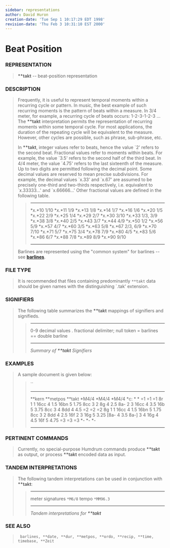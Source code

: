 ```yaml
---
sidebar: representations
author: David Huron
creation-date: 'Tue Sep 1 10:17:29 EDT 1998'
revision-date: 'Thu Feb 3 10:31:10 EST 2000'
---
```



Beat Position
========================================

### REPRESENTATION

> **\*\*takt** \-- beat-position representation

### DESCRIPTION

> Frequently, it is useful to represent temporal moments within a
> recurring cycle or pattern. In music, the best example of such
> recurring moments is the pattern of beats within a measure. In 3/4
> meter, for example, a recurring cycle of beats occurs: 1-2-3-1-2-3
> \... The **\*\*takt** interpretation permits the representation of
> recurring moments within some temporal cycle. For most applications,
> the duration of the repeating cycle will be equivalent to the measure.
> However, other cycles are possible, such as phrase, sub-phrase, etc.
>
> In **\*\*takt**, integer values refer to beats, hence the value \`2\'
> refers to the second beat. Fractional values refer to moments within
> beats. For example, the value \`3.5\' refers to the second half of the
> third beat. In 4/4 meter, the value \`4.75\' refers to the last
> sixteenth of the measure. Up to two digits are permitted following the
> decimal point. Some decimal values are reserved to mean precise
> subdivisions. For example, the decimal values \`x.33\' and \`x.67\'
> are assumed to be precisely one-third and two-thirds respectively,
> i.e. equivalent to \`x.33333\...\' and \`x.66666\...\' Other
> fractional values are defined in the following table.
>
> >   -------- ----------
> >   *x.*10   1/10
> >   *x.*11   1/9
> >   *x.*13   1/8
> >   *x.*14   1/7
> >   *x.*16   1/6
> >   *x.*20   1/5
> >   *x.*22   2/9
> >   *x.*25   1/4
> >   *x.*29   2/7
> >   *x.*30   3/10
> >   *x.*33   1/3, 3/9
> >   *x.*38   3/8
> >   *x.*40   2/5
> >   *x.*43   3/7
> >   *x.*44   4/9
> >   *x.*50   1/2
> >   *x.*56   5/9
> >   *x.*57   4/7
> >   *x.*60   3/5
> >   *x.*63   5/8
> >   *x.*67   2/3, 6/9
> >   *x.*70   7/10
> >   *x.*71   5/7
> >   *x.*75   3/4
> >   *x.*78   7/9
> >   *x.*80   4/5
> >   *x.*83   5/6
> >   *x.*86   6/7
> >   *x.*88   7/8
> >   *x.*89   8/9
> >   *x.*90   9/10
> >   -------- ----------
> >
> Barlines are represented using the \"common system\" for barlines \--
> see [**barlines**](barlines.rep.html).

### FILE TYPE

> It is recommended that files containing predominantly `**takt` data
> should be given names with the distinguishing \`.tak\' extension.

### SIGNIFIERS

> The following table summarizes the **\*\*takt** mappings of signifiers
> and signifieds.
>
> >   ----- ----------------------------------
> >   0-9   decimal values
> >   .     fractional delimiter; null token
> >   =     barlines
> >   ==    double barline
> >   ----- ----------------------------------
> >
> > *Summary of **\*\*takt** Signifiers*

### EXAMPLES

> A sample document is given below:
>
> > ``
> >
> >   ---------- ------------ ----------
> >   \*\*kern   \*\*metpos   \*\*takt
> >   \*M4/4     \*M4/4       \*M4/4
> >   \*c:       \*           \*
> >   =1         =1           =1
> >   8r         1            1
> >   16cc       4            1.5
> >   16bn       5            1.75
> >   8cc        3            2
> >   8g         4            2.5
> >   8a-        2            3
> >   16cc       4            3.5
> >   16b        5            3.75
> >   8cc        3            4
> >   8dd        4            4.5
> >   =2         =2           =2
> >   8g         1            1
> >   16cc       4            1.5
> >   16bn       5            1.75
> >   8cc        3            2
> >   8dd        4            2.5
> >   16f        2            3
> >   16g        5            3.25
> >   \[8a-      4            3.5
> >   8a-\]      3            4
> >   16g        4            4.5
> >   16f        5            4.75
> >   =3         =3           =3
> >   \*-        \*-          \*-
> >   ---------- ------------ ----------
> >
### PERTINENT COMMANDS

> Currently, no special-purpose Humdrum commands produce **\*\*takt** as
> output, or process **\*\*takt** encoded data as input.

### TANDEM INTERPRETATIONS

> The following tandem interpretations can be used in conjunction with
> **\*\*takt**:
>
> >   ------------------ -----------
> >   meter signatures   `*M6/8`
> >   tempo              `*MM96.3`
> >   ------------------ -----------
> >
> > *Tandem interpretations for **\*\*takt***

### SEE ALSO

> ` barlines, **date, **dur, **metpos, **ordo, **recip, **time, timebase, **Zeit`

